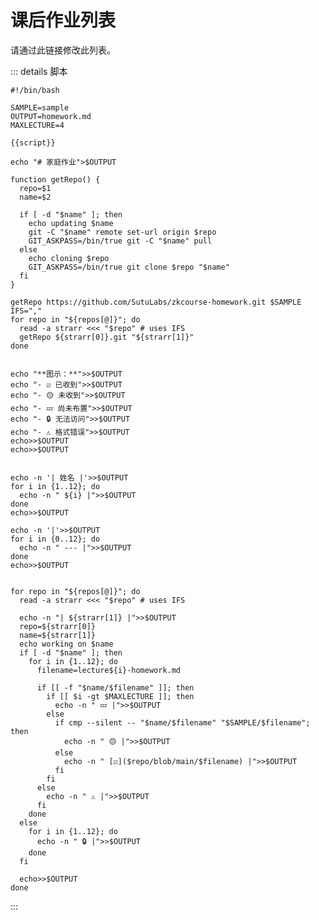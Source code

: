 <script setup>
import { data } from '../data/homework.data.ts'
import { ref, toRaw } from 'vue';
import { useData } from 'vitepress'
import TablerMoneybag from '../components/TablerMoneybag.vue'
import MaterialSymbolsLocationOn from '../components/MaterialSymbolsLocationOn.vue'
import MaterialSymbolsCalendarMonth from '../components/MaterialSymbolsCalendarMonth.vue'

const { site, frontmatter } = useData();

const homeworks = ref(data.data) 

const pattern = toRaw(site.value.themeConfig?.editLink)?.pattern;
const link = pattern ? pattern.replace(":path", "data/homework.data.ts") : undefined;

const script = ref("");
script.value += `declare -a repos=(\n`;
for (let i = 0; i < homeworks.value.length; i++) {
  const h = homeworks.value[i];
  script.value += `  '${h.github},${h.name}'\n`;
}
script.value += `)`;
</script>

# 课后作业列表

<span v-if="link">
请通过<a :href="link" target="_blank">此链接</a>修改此列表。
</span>

::: details 脚本

```bash-vue
#!/bin/bash

SAMPLE=sample
OUTPUT=homework.md
MAXLECTURE=4

{{script}}

echo "# 家庭作业">$OUTPUT

function getRepo() {
  repo=$1
  name=$2

  if [ -d "$name" ]; then
    echo updating $name
    git -C "$name" remote set-url origin $repo
    GIT_ASKPASS=/bin/true git -C "$name" pull
  else
    echo cloning $repo
    GIT_ASKPASS=/bin/true git clone $repo "$name"
  fi
}

getRepo https://github.com/SutuLabs/zkcourse-homework.git $SAMPLE
IFS=","
for repo in "${repos[@]}"; do
  read -a strarr <<< "$repo" # uses IFS
  getRepo ${strarr[0]}.git "${strarr[1]}"
done


echo "**图示：**">>$OUTPUT
echo "- ☑️ 已收到">>$OUTPUT
echo "- 🟡 未收到">>$OUTPUT
echo "- 💤 尚未布置">>$OUTPUT
echo "- 🔒 无法访问">>$OUTPUT
echo "- ⚠️ 格式错误">>$OUTPUT
echo>>$OUTPUT
echo>>$OUTPUT


echo -n '| 姓名 |'>>$OUTPUT
for i in {1..12}; do
  echo -n " ${i} |">>$OUTPUT
done
echo>>$OUTPUT

echo -n '|'>>$OUTPUT
for i in {0..12}; do
  echo -n " --- |">>$OUTPUT
done
echo>>$OUTPUT


for repo in "${repos[@]}"; do
  read -a strarr <<< "$repo" # uses IFS

  echo -n "| ${strarr[1]} |">>$OUTPUT
  repo=${strarr[0]}
  name=${strarr[1]}
  echo working on $name
  if [ -d "$name" ]; then
    for i in {1..12}; do
      filename=lecture${i}-homework.md

      if [[ -f "$name/$filename" ]]; then
        if [[ $i -gt $MAXLECTURE ]]; then
          echo -n " 💤 |">>$OUTPUT
        else
          if cmp --silent -- "$name/$filename" "$SAMPLE/$filename"; then
            echo -n " 🟡 |">>$OUTPUT
          else
            echo -n " [☑️]($repo/blob/main/$filename) |">>$OUTPUT
          fi
        fi
      else
        echo -n " ⚠️ |">>$OUTPUT
      fi
    done
  else
    for i in {1..12}; do
      echo -n " 🔒 |">>$OUTPUT
    done
  fi

  echo>>$OUTPUT
done
```

:::